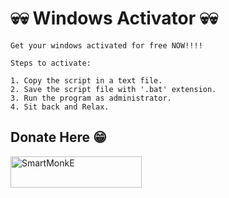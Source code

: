 # 💀💀 Windows Activator 💀💀
```
Get your windows activated for free NOW!!!!

Steps to activate:

1. Copy the script in a text file.
2. Save the script file with '.bat' extension.
3. Run the program as administrator.
4. Sit back and Relax.
```
## Donate Here 😁
<p><a href="https://www.buymeacoffee.com/SmartMonkE"> <img align="left" src="https://cdn.buymeacoffee.com/buttons/v2/default-yellow.png" height="50" width="210" alt="SmartMonkE" /></a></p>
